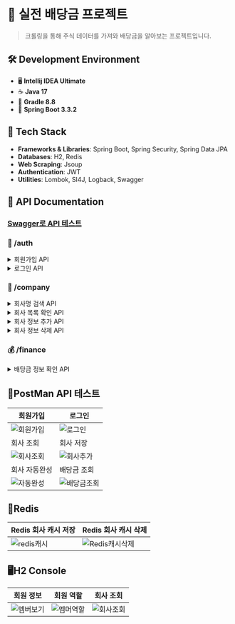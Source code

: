 # 🏦 실전 배당금 프로젝트

> 크롤링을 통해 주식 데이터를 가져와 배당금을 알아보는 프로젝트입니다.

## 🛠️ Development Environment
- 🖥️ **Intellij IDEA Ultimate**
- ☕ **Java 17**
- 🔧 **Gradle 8.8**
- 🌱 **Spring Boot 3.3.2**

## 🧰 Tech Stack
- **Frameworks & Libraries**: Spring Boot, Spring Security, Spring Data JPA
- **Databases**: H2, Redis
- **Web Scraping**: Jsoup
- **Authentication**: JWT
- **Utilities**: Lombok, Sl4J, Logback, Swagger

## 📖 API Documentation 
### [Swagger로 API 테스트](http://localhost:8080/swagger-ui/index.html)


### 🔐 /auth
<details>
<summary>회원가입 API</summary>
  
- **POST** /signup
  - 중복 ID는 허용하지 않음
  - 패스워드는 암호화된 형태로 저장됨
</details>

<details>
<summary>로그인 API</summary>

- **POST** /signin
  - 로그인 API
  - 회원가입이 되어있고, 아이디/패스워드가 일치하는 경우 JWT 발급
</details>

### 🏢 /company
<details>
<summary>회사명 검색 API</summary>

- **GET** /autocomplete
  - 검색하고자 하는 prefix를 입력값으로 받고, 해당 prefix로 검색되는 회사명 리스트 중 10개 반환
  - `keyword` 파라미터로 배당금 이름을 검색하면 `{result:["O","OAS",...]}` 와 같이 해당 글이 들어간 배당금 키워드를 반환
</details>

<details>
<summary>회사 목록 확인 API</summary>

- **GET**
  - 서비스에서 관리하고 있는 모든 회사 목록을 반환
  - 반환 결과는 Page 인터페이스 형태
  - `{result : [{companyName: "좋은회사", ticker : "GOOD"}, {companyName:"a", ticker:"b"}, ...]}`
</details>

<details>
<summary>회사 정보 추가 API</summary>

- **POST**
  - 추가하고자 하는 회사의 `ticker`를 입력받아 해당 회사 정보를 스크래핑, 저장
  - 이미 보유하고 있는 회사의 경우 400 status 코드와 에러메세지 반환
  - 존재하지 않는 회사 `ticker`일 경우 400 status 코드와 에러메세지 반환
  - `{ticker : "GOOD"}` ticker 파라미터로 받아주세요
  - DB에 `{ticker : "GOOD", companyName : "좋은회사"}` 이렇게 저장합니다
</details>

<details>
<summary>회사 정보 삭제 API</summary>

- **DELETE** /{ticker}
  - `ticker`에 해당하는 회사 정보 삭제
  - 삭제 시 회사의 배당금 정보와 캐시도 모두 삭제
</details>

### 💰 /finance
<details>
<summary>배당금 정보 확인 API</summary>

- **GET** /dividend/{companyName}
  - 회사명을 받아 회사 메타 정보와 배당금 정보를 반환
  - 잘못된 회사명이 입력으로 들어온 경우 400 status 코드와 에러메세지 반환
  - `{companyName : "좋은회사", dividend :[{date:"2023.10.29", price:"2.00", ...}]}`
</details>

## 📮PostMan API 테스트

|회원가입|로그인|
|------|---|
|![회원가입](https://github.com/user-attachments/assets/fb50cdd7-4df6-4386-aae1-a5b726e1f4f9)|![로그인](https://github.com/user-attachments/assets/7718eb31-4ee7-4a58-ba41-6bec7f6a733d)|
|회사 조회|회사 저장|
|![회사조회](https://github.com/user-attachments/assets/d99f6fa6-fdce-4dc0-ab79-3aaf6b48e1e4)|![회사추가](https://github.com/user-attachments/assets/f7b93202-eb4b-4b8a-90a5-ff56747148e9)|
|회사 자동완성|배당금 조회|
|![자동완성](https://github.com/user-attachments/assets/e4be95ef-ec9d-4801-9e11-df4f270a56af)|![배당금조회](https://github.com/user-attachments/assets/33b4fef4-b834-40c9-bbf3-8a633abd504a)|

## 🛑Redis

|Redis 회사 캐시 저장|Redis 회사 캐시 삭제|
|------|---|
|![redis캐시](https://github.com/user-attachments/assets/4171494f-b3da-4d72-8cb9-8655c3c736f2)|![Redis캐시삭제](https://github.com/user-attachments/assets/6e48fec7-66d7-4f00-a879-139abf1573dd)

## 🖥️H2 Console

| 회원 정보 | 회원 역할 | 회사 조회 |
|------|---|---|
| ![멤버보기](https://github.com/user-attachments/assets/154d4bf0-4261-49da-a9b5-9dbdeb502237) | ![멤머역할](https://github.com/user-attachments/assets/e859294d-2e4f-4649-a34b-1332d5388a61) | ![회사조회](https://github.com/user-attachments/assets/88b6aecb-288b-4b76-aa52-230bd585d0dc) |
